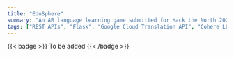 ```yaml
---
title: "EduSphere"
summary: "An AR language learning game submitted for Hack the North 2023, selected as one of twelve finalist projects."
tags: ["REST APIs", "Flask", "Google Cloud Translation API", "Cohere LLM API"]
---
```


{{< badge >}}
To be added
{{< /badge >}}
